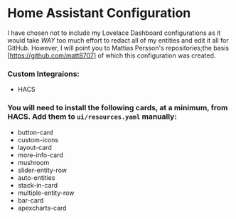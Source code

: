 # Home Assistant Configuration

I have chosen not to include my Lovelace Dashboard configurations as it would take _WAY_ too much effort to redact all of my entities and edit it all for GitHub. However, I will point you to Mattias Persson's repositories;the basis [https://github.com/matt8707] of which this configuration was created. 

### Custom Integraions:
 - HACS

### You will need to install the following cards, at a minimum, from HACS. Add them to `ui/resources.yaml` manually:
- button-card
- custom-icons
- layout-card
- more-info-card
- mushroom
- slider-entity-row
- auto-entities
- stack-in-card
- multiple-entity-row
- bar-card
- apexcharts-card

